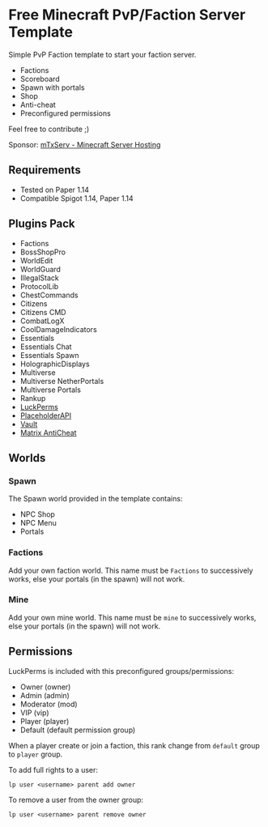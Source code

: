 # Free Minecraft PvP/Faction Server Template

Simple PvP Faction template to start your faction server.

* Factions
* Scoreboard
* Spawn with portals
* Shop
* Anti-cheat
* Preconfigured permissions

Feel free to contribute ;)

Sponsor: [mTxServ - Minecraft Server Hosting](https://mtxserv.com/host-server/minecraft)

## Requirements

* Tested on Paper 1.14
* Compatible Spigot 1.14, Paper 1.14

## Plugins Pack

* Factions
* BossShopPro
* WorldEdit
* WorldGuard
* IllegalStack
* ProtocolLib
* ChestCommands
* Citizens
* Citizens CMD
* CombatLogX
* CoolDamageIndicators
* Essentials
* Essentials Chat
* Essentials Spawn
* HolographicDisplays
* Multiverse
* Multiverse NetherPortals
* Multiverse Portals
* Rankup
* [LuckPerms](https://www.spigotmc.org/resources/luckperms-an-advanced-permissions-plugin.28140/)
* [PlaceholderAPI](https://www.spigotmc.org/resources/placeholderapi.6245/)
* [Vault](https://dev.bukkit.org/projects/vault)
* [Matrix AntiCheat](https://www.spigotmc.org/resources/matrix-anticheat-advanced-cheat-detection-1-8-1-12-1-13-1-14.64635/)

## Worlds

### Spawn

The Spawn world provided in the template contains:

* NPC Shop
* NPC Menu
* Portals

### Factions

Add your own faction world. This name must be `Factions` to successively works, else your portals (in the spawn) will not work.

### Mine

Add your own mine world. This name must be `mine` to successively works, else your portals (in the spawn) will not work.

## Permissions

LuckPerms is included with this preconfigured groups/permissions:

* Owner (owner)
* Admin (admin)
* Moderator (mod)
* VIP (vip)
* Player (player)
* Default (default permission group)

When a player create or join a faction, this rank change from `default` group to `player` group.

To add full rights to a user:

```
lp user <username> parent add owner
```

To remove a user from the owner group:

```
lp user <username> parent remove owner
```
